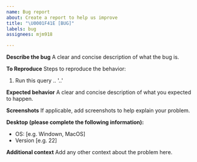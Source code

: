 ```yaml
---
name: Bug report
about: Create a report to help us improve
title: "\U0001F41E [BUG]"
labels: bug
assignees: mjm918

---
```


**Describe the bug**
A clear and concise description of what the bug is.

**To Reproduce**
Steps to reproduce the behavior:
1. Run this query .. '..'

**Expected behavior**
A clear and concise description of what you expected to happen.

**Screenshots**
If applicable, add screenshots to help explain your problem.

**Desktop (please complete the following information):**
 - OS: [e.g. Windown, MacOS]
 - Version [e.g. 22]

**Additional context**
Add any other context about the problem here.
